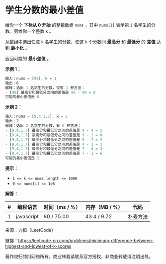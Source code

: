 # 学生分数的最小差值

给你一个 **下标从 0 开始** 的整数数组 `nums` ，其中 `nums[i]` 表示第 `i` 名学生的分数。另给你一个整数 `k` 。

从数组中选出任意 `k` 名学生的分数，使这 `k` 个分数间 **最高分** 和 **最低分** 的 **差值** 达到 **最小化** 。

返回可能的 **最小差值** 。

**示例 1：**

``` javascript
输入：nums = [90], k = 1
输出：0
解释：选出 1 名学生的分数，仅有 1 种方法：
- [90] 最高分和最低分之间的差值是 90 - 90 = 0
可能的最小差值是 0
```

**示例 2：**

``` javascript
输入：nums = [9,4,1,7], k = 2
输出：2
解释：选出 2 名学生的分数，有 6 种方法：
- [9,4,1,7] 最高分和最低分之间的差值是 9 - 4 = 5
- [9,4,1,7] 最高分和最低分之间的差值是 9 - 1 = 8
- [9,4,1,7] 最高分和最低分之间的差值是 9 - 7 = 2
- [9,4,1,7] 最高分和最低分之间的差值是 4 - 1 = 3
- [9,4,1,7] 最高分和最低分之间的差值是 7 - 4 = 3
- [9,4,1,7] 最高分和最低分之间的差值是 7 - 1 = 6
可能的最小差值是 2
```

**提示：**

- `1 <= k <= nums.length <= 1000`
- `0 <= nums[i] <= 1e5`

**解答：**

**#**|**编程语言**|**时间（ms / %）**|**内存（MB / %）**|**代码**
--|--|--|--|--
1|javascript|80 / 75.00|43.4 / 9.72|[朴素方法](./javascript/ac_v1.js)

来源：力扣（LeetCode）

链接：https://leetcode-cn.com/problems/minimum-difference-between-highest-and-lowest-of-k-scores

著作权归领扣网络所有。商业转载请联系官方授权，非商业转载请注明出处。
